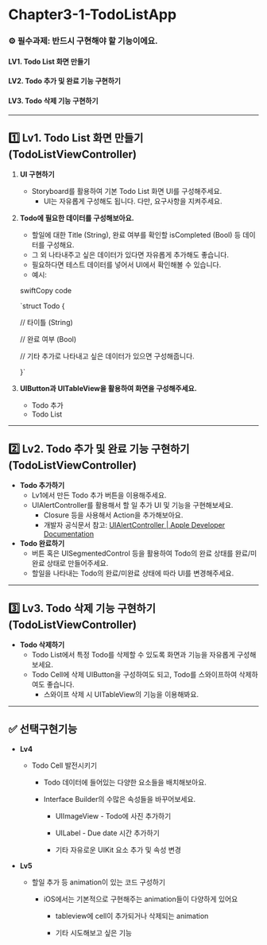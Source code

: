 # Chapter3-1-TodoListApp

### ⚙ 필수과제: 반드시 구현해야 할 기능이에요.
#### LV1. Todo List 화면 만들기
#### LV2. Todo 추가 및 완료 기능 구현하기
#### LV3. Todo 삭제 기능 구현하기

----

## 1️⃣ Lv1. Todo List 화면 만들기 (TodoListViewController)

1. **UI 구현하기**
	- Storyboard를 활용하여 기본 Todo List 화면 UI를 구성해주세요.
		- UI는 자유롭게 구성해도 됩니다. 다만, 요구사항을 지켜주세요.
2. **Todo에 필요한 데이터를 구성해보아요.**
	- 할일에 대한 Title (String), 완료 여부를 확인할 isCompleted (Bool) 등 데이터를 구성해요.
	- 그 외 나타내주고 싶은 데이터가 있다면 자유롭게 추가해도 좋습니다.
	- 필요하다면 테스트 데이터를 넣어서 UI에서 확인해볼 수 있습니다.
	- 예시:

	swiftCopy code

	`struct Todo {

	// 타이틀 (String)

	// 완료 여부 (Bool)

	// 기타 추가로 나타내고 싶은 데이터가 있으면 구성해줍니다.

	}`


3. **UIButton과 UITableView을 활용하여 화면을 구성해주세요.**
	- Todo 추가
	- Todo List


----

## 2️⃣ Lv2. Todo 추가 및 완료 기능 구현하기 (TodoListViewController)

- **Todo 추가하기**
	- Lv1에서 만든 Todo 추가 버튼을 이용해주세요.
	- UIAlertController를 활용해서 할 일 추가 UI 및 기능을 구현해보세요.
		- Closure 등을 사용해서 Action을 추가해보아요.
		- 개발자 공식문서 참고: [UIAlertController | Apple Developer Documentation](https://developer.apple.com/documentation/uikit/uialertcontroller)
- **Todo 완료하기**
	- 버튼 혹은 UISegmentedControl 등을 활용하여 Todo의 완료 상태를 완료/미완료 상태로 만들어주세요.
	- 할일을 나타내는 Todo의 완료/미완료 상태에 따라 UI를 변경해주세요.


----

## 3️⃣ Lv3. Todo 삭제 기능 구현하기 (TodoListViewController)

- **Todo 삭제하기**
	- Todo List에서 특정 Todo를 삭제할 수 있도록 화면과 기능을 자유롭게 구성해보세요.
	- Todo Cell에 삭제 UIButton을 구성하여도 되고, Todo를 스와이프하여 삭제하여도 좋습니다.
		- 스와이프 삭제 시 UITableView의 기능을 이용해봐요.


----

## ✅ 선택구현기능

- **Lv4**
	- Todo Cell 발전시키기
		- Todo 데이터에 들어있는 다양한 요소들을 배치해보아요.
		- Interface Builder의 수많은 속성들을 바꾸어보세요.

			- UIImageView - Todo에 사진 추가하기

			- UILabel - Due date 시간 추가하기

			- 기타 자유로운 UIKit 요소 추가 및 속성 변경


- **Lv5**
	- 할일 추가 등 animation이 있는 코드 구성하기
		- iOS에서는 기본적으로 구현해주는 animation들이 다양하게 있어요

			- tableview에 cell이 추가되거나 삭제되는 animation

			- 기타 시도해보고 싶은 기능
